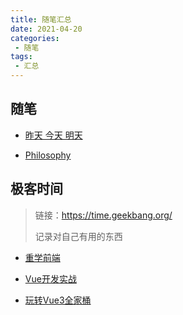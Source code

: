 ```yaml
---
title: 随笔汇总
date: 2021-04-20
categories:
 - 随笔
tags:
 - 汇总
---
```


<!-- more -->



## 随笔

- [昨天 今天 明天](/docs/essays/210422.md)

- [Philosophy](/docs/essays/210819.md)



## 极客时间

> 链接：https://time.geekbang.org/
>
> 记录对自己有用的东西

- [重学前端](/docs/geek/210622.md)

- [Vue开发实战](/docs/geek/210721.md)

- [玩转Vue3全家桶](/docs/geek/211228.md)

